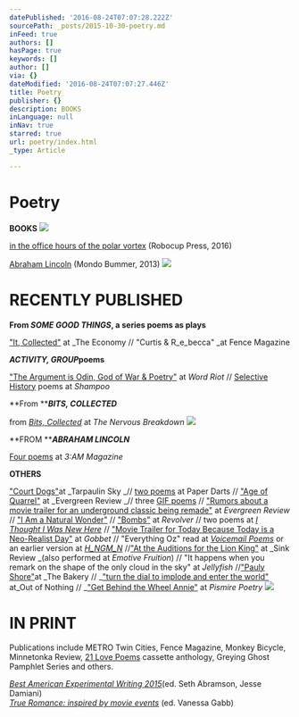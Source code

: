 ```yaml
---
datePublished: '2016-08-24T07:07:28.222Z'
sourcePath: _posts/2015-10-30-poetry.md
inFeed: true
authors: []
hasPage: true
keywords: []
author: []
via: {}
dateModified: '2016-08-24T07:07:27.446Z'
title: Poetry
publisher: {}
description: BOOKS
inLanguage: null
inNav: true
starred: true
url: poetry/index.html
_type: Article

---
```

# Poetry

**BOOKS**
![](https://s3-us-west-2.amazonaws.com/the-grid-img/p/4aad34b80bd2e035be68951c05026efcc22187c7.png)

[in the office hours of the polar vortex][0] (Robocup Press, 2016)

[Abraham Lincoln][1] (Mondo Bummer, 2013)
![](https://s3-us-west-2.amazonaws.com/the-grid-img/p/b5bada55844114e96208e5a9e0eaef15984f7083.gif)

# RECENTLY PUBLISHED

**From **_**SOME GOOD THINGS**_**, a series poems as plays**

["It, Collected"][2] at _The Economy // "Curtis & R_e_becca" _at Fence Magazine

_**ACTIVITY, GROUP**_**poems**

["The Argument is Odin, God of War & Poetry"][3] at _Word Riot_ // [Selective History][4] poems at _Shampoo_

**From **_**BITS, COLLECTED**_

from _[Bits, Collected][5]_ at _The Nervous Breakdown_
![](https://s3-us-west-2.amazonaws.com/the-grid-img/p/c55144088e8407dc9364dfbde11d384d31963153.png)

**FROM **_**ABRAHAM LINCOLN**_

[Four poems][6] at _3:AM Magazine_

**OTHERS**

["Court Dogs"][7]at _Tarpaulin Sky _// [two poems][8] at Paper Darts // ["Age of Quarrel"][9] at _Evergreen Review _// three [GIF poems][10] // ["Rumors about a movie trailer for an underground classic being remade"][11] at _Evergreen Review_ // ["I Am a Natural Wonder"][12] // ["Bombs"][13] at _Revolver_ // two poems at _[I Thought I Was New Here][14]_ // ["Movie Trailer for Today Because Today is a Neo-Realist Day"][15] at _Gobbet_ // "Everything Oz" read at _[Voicemail Poems][16]_ or an earlier version at _[H\_NGM\_N][17]_ //["At the Auditions for the Lion King"][18] at _Sink Review _(also performed at _Emotive Fruition_) // "It happens when you remark on the shape of the only cloud in the sky" at _Jellyfish_ //["Pauly Shore"][19]at _The Bakery // _["turn the dial to implode and enter the world"][20] at_Out of Nothing // _["Get Behind the Wheel Annie"][21] at _Pismire Poetry_
![](https://s3-us-west-2.amazonaws.com/the-grid-img/p/bea1d199021e7077255f4e1d8c65078e07b33bcd.jpg)

# IN PRINT

Publications include METRO Twin Cities, Fence Magazine, Monkey Bicycle, Minnetonka Review, [21 Love Poems][22] cassette anthology, Greying Ghost Pamphlet Series and others.

_[Best American Experimental Writing 2015][23]_(ed. Seth Abramson, Jesse Damiani)  
_[True Romance: inspired by movie events][24]_ (ed. Vanessa Gabb)

[0]: http://etsy.me/21ikroz
[1]: http://bit.ly/20UcVmu
[2]: http://bit.ly/1zdMTPL
[3]: http://bit.ly/1SvZ0Qw
[4]: http://bit.ly/1rxes05
[5]: http://bit.ly/1voa7Qg
[6]: http://bit.ly/1puWlLL
[7]: http://bit.ly/1H2L4dj
[8]: http://bit.ly/21Y1fil
[9]: http://bit.ly/1gzLmtR
[10]: http://bit.ly/1h7kvUz
[11]: http://bit.ly/1jFrinJ
[12]: http://bit.ly/1SvYDFK
[13]: http://bit.ly/XH7KKh
[14]: http://bit.ly/1rxeNQk
[15]: http://bit.ly/1U0Iqtp
[16]: http://bit.ly/1OY8ygA
[17]: http://bit.ly/1OY8Bcf
[18]: http://bit.ly/24NkSMe
[19]: http://bit.ly/1fZjmtA
[20]: http://bit.ly/1To1Yrw
[21]: http://bit.ly/1U0HzsH
[22]: http://bit.ly/2bfGLN7
[23]: http://amzn.to/2bfwJy6
[24]: http://bit.ly/1s17BPE